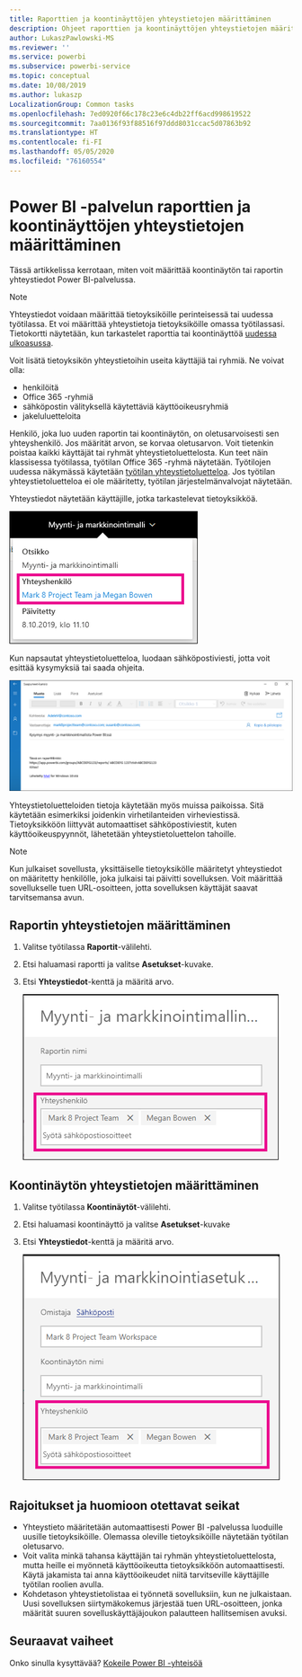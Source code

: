 ```yaml
---
title: Raporttien ja koontinäyttöjen yhteystietojen määrittäminen
description: Ohjeet raporttien ja koontinäyttöjen yhteystietojen määrittämiseen.
author: LukaszPawlowski-MS
ms.reviewer: ''
ms.service: powerbi
ms.subservice: powerbi-service
ms.topic: conceptual
ms.date: 10/08/2019
ms.author: lukaszp
LocalizationGroup: Common tasks
ms.openlocfilehash: 7ed0920f66c178c23e6c4db22ff6acd998619522
ms.sourcegitcommit: 7aa0136f93f88516f97ddd8031ccac5d07863b92
ms.translationtype: HT
ms.contentlocale: fi-FI
ms.lasthandoff: 05/05/2020
ms.locfileid: "76160554"
---
```

# <a name="set-contact-information-for-reports-and-dashboards-in-the-power-bi-service"></a>Power BI -palvelun raporttien ja koontinäyttöjen yhteystietojen määrittäminen
Tässä artikkelissa kerrotaan, miten voit määrittää koontinäytön tai raportin yhteystiedot Power BI-palvelussa.

> [!NOTE]
> Yhteystiedot voidaan määrittää tietoyksiköille perinteisessä tai uudessa työtilassa. Et voi määrittää yhteystietoja tietoyksiköille omassa työtilassasi. Tietokortti näytetään, kun tarkastelet raporttia tai koontinäyttöä [uudessa ulkoasussa](service-new-look.md).

Voit lisätä tietoyksikön yhteystietoihin useita käyttäjiä tai ryhmiä. Ne voivat olla:
* henkilöitä
* Office 365 -ryhmiä
* sähköpostin välityksellä käytettäviä käyttöoikeusryhmiä
* jakeluluetteloita

Henkilö, joka luo uuden raportin tai koontinäytön, on oletusarvoisesti sen yhteyshenkilö. Jos määrität arvon, se korvaa oletusarvon. Voit tietenkin poistaa kaikki käyttäjät tai ryhmät yhteystietoluettelosta. Kun teet näin klassisessa työtilassa, työtilan Office 365 -ryhmä näytetään. Työtilojen uudessa näkymässä käytetään [työtilan yhteystietoluetteloa](service-create-the-new-workspaces.md#workspace-contact-list). Jos työtilan yhteystietoluetteloa ei ole määritetty, työtilan järjestelmänvalvojat näytetään.

Yhteystiedot näytetään käyttäjille, jotka tarkastelevat tietoyksikköä. 

 ![palveluraportin yhteyshenkilö](media/service-item-contact/service-report-contact.png)

Kun napsautat yhteystietoluetteloa, luodaan sähköpostiviesti, jotta voit esittää kysymyksiä tai saada ohjeita. 

 ![palvelun yhteyshenkilön sähköposti](media/service-item-contact/service-contact-email.png)
 
Yhteystietoluetteloiden tietoja käytetään myös muissa paikoissa. Sitä käytetään esimerkiksi joidenkin virhetilanteiden virheviestissä. Tietoyksikköön liittyvät automaattiset sähköpostiviestit, kuten käyttöoikeuspyynnöt, lähetetään yhteystietoluettelon tahoille. 

> [!NOTE]
> Kun julkaiset sovellusta, yksittäiselle tietoyksikölle määritetyt yhteystiedot on määritetty henkilölle, joka julkaisi tai päivitti sovelluksen. Voit määrittää sovellukselle tuen URL-osoitteen, jotta sovelluksen käyttäjät saavat tarvitsemansa avun.

## <a name="set-contact-information-for-a-report"></a>Raportin yhteystietojen määrittäminen
1. Valitse työtilassa **Raportit**-välilehti.
2. Etsi haluamasi raportti ja valitse **Asetukset**-kuvake.
3. Etsi **Yhteystiedot**-kenttä ja määritä arvo.

     ![palveluraportin yhteystietojen määrittäminen](media/service-item-contact/service-report-contact-setting.png)

## <a name="set-contact-information-for-a-dashboard"></a>Koontinäytön yhteystietojen määrittäminen
1. Valitse työtilassa **Koontinäytöt**-välilehti.
2. Etsi haluamasi koontinäyttö ja valitse **Asetukset**-kuvake
3. Etsi **Yhteystiedot**-kenttä ja määritä arvo.

     ![palvelun koontinäytön yhteystietojen määrittäminen](media/service-item-contact/service-dashboard-contact-setting.png)

## <a name="limitations-and-considerations"></a>Rajoitukset ja huomioon otettavat seikat
* Yhteystieto määritetään automaattisesti Power BI -palvelussa luoduille uusille tietoyksiköille. Olemassa oleville tietoyksiköille näytetään työtilan oletusarvo.
* Voit valita minkä tahansa käyttäjän tai ryhmän yhteystietoluettelosta, mutta heille ei myönnetä käyttöoikeutta tietoyksikköön automaattisesti. Käytä jakamista tai anna käyttöoikeudet niitä tarvitseville käyttäjille työtilan roolien avulla. 
* Kohdetason yhteystietolistaa ei työnnetä sovelluksiin, kun ne julkaistaan. Uusi sovelluksen siirtymäkokemus järjestää tuen URL-osoitteen, jonka määrität suuren sovelluskäyttäjäjoukon palautteen hallitsemisen avuksi.


## <a name="next-steps"></a>Seuraavat vaiheet

Onko sinulla kysyttävää? [Kokeile Power BI -yhteisöä](https://community.powerbi.com/)
